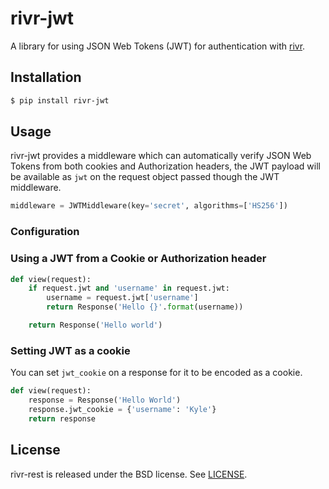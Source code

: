 # rivr-jwt

A library for using JSON Web Tokens (JWT) for authentication with [rivr](https://github.com/rivrproject/rivr).

## Installation

```bash
$ pip install rivr-jwt
```

## Usage

rivr-jwt provides a middleware which can automatically verify JSON Web Tokens
from both cookies and Authorization headers, the JWT payload will be available
as `jwt` on the request object passed though the JWT middleware.

```python
middleware = JWTMiddleware(key='secret', algorithms=['HS256'])
```

### Configuration

### Using a JWT from a Cookie or Authorization header

```python
def view(request):
    if request.jwt and 'username' in request.jwt:
        username = request.jwt['username']
        return Response('Hello {}'.format(username))

    return Response('Hello world')
```

### Setting JWT as a cookie

You can set `jwt_cookie` on a response for it to be encoded as a cookie.

```python
def view(request):
    response = Response('Hello World')
    response.jwt_cookie = {'username': 'Kyle'}
    return response
```

## License

rivr-rest is released under the BSD license. See [LICENSE](LICENSE).

